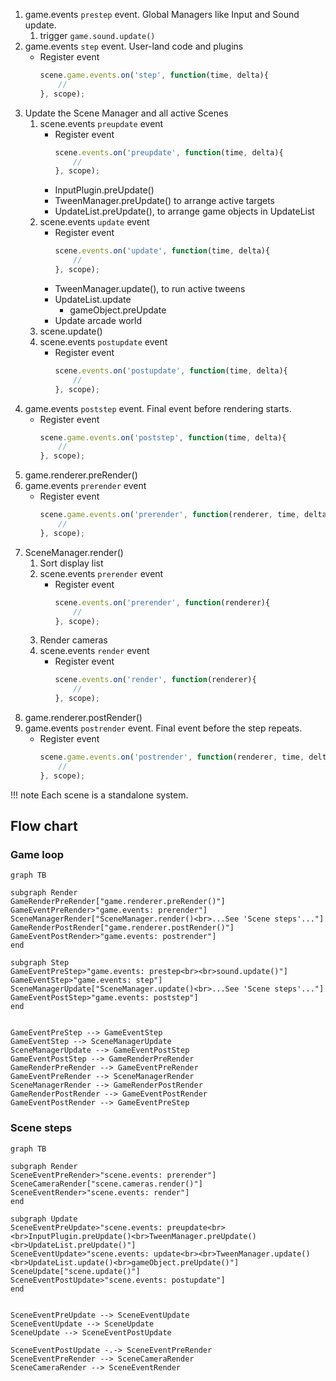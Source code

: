 1.  game.events `prestep` event. Global Managers like Input and Sound update.
    1.  trigger `game.sound.update()`
1.  game.events `step` event. User-land code and plugins
    - Register event
        ```javascript
        scene.game.events.on('step', function(time, delta){
            //
        }, scope);
        ```
1.  Update the Scene Manager and all active Scenes
    1.  scene.events `preupdate` event
        - Register event
            ```javascript
            scene.events.on('preupdate', function(time, delta){
                //
            }, scope);
            ```
        - InputPlugin.preUpdate()
        - TweenManager.preUpdate() to arrange active targets
        - UpdateList.preUpdate(), to arrange game objects in UpdateList
    1.  scene.events `update` event
        - Register event
            ```javascript
            scene.events.on('update', function(time, delta){
                //
            }, scope);
            ```
        - TweenManager.update(), to run active tweens
        - UpdateList.update
            - gameObject.preUpdate
        - Update arcade world
    1. scene.update()
    1. scene.events `postupdate` event
        - Register event
            ```javascript
            scene.events.on('postupdate', function(time, delta){
                //
            }, scope);
            ```
1. game.events `poststep` event. Final event before rendering starts.
    - Register event
        ```javascript
        scene.game.events.on('poststep', function(time, delta){
            //
        }, scope);
        ```
1. game.renderer.preRender()
1. game.events `prerender` event
    - Register event
        ```javascript
        scene.game.events.on('prerender', function(renderer, time, delta){
            //
        }, scope);
        ```
1. SceneManager.render()
    1. Sort display list
    1. scene.events `prerender` event
        - Register event
            ```javascript
            scene.events.on('prerender', function(renderer){
                //
            }, scope);
            ```
    1. Render cameras
    1. scene.events `render` event
        - Register event
            ```javascript
            scene.events.on('render', function(renderer){
                //
            }, scope);
            ```
1. game.renderer.postRender()
1. game.events `postrender` event. Final event before the step repeats.
    - Register event
        ```javascript
        scene.game.events.on('postrender', function(renderer, time, delta){
            //
        }, scope);
        ```

!!! note
    Each scene is a standalone system.

## Flow chart

### Game loop

```mermaid
graph TB

subgraph Render
GameRenderPreRender["game.renderer.preRender()"]
GameEventPreRender>"game.events: prerender"]
SceneManagerRender["SceneManager.render()<br>...See 'Scene steps'..."]
GameRenderPostRender["game.renderer.postRender()"]
GameEventPostRender>"game.events: postrender"]
end

subgraph Step
GameEventPreStep>"game.events: prestep<br><br>sound.update()"]
GameEventStep>"game.events: step"]
SceneManagerUpdate["SceneManager.update()<br>...See 'Scene steps'..."]
GameEventPostStep>"game.events: poststep"]
end


GameEventPreStep --> GameEventStep
GameEventStep --> SceneManagerUpdate
SceneManagerUpdate --> GameEventPostStep
GameEventPostStep --> GameRenderPreRender
GameRenderPreRender --> GameEventPreRender
GameEventPreRender --> SceneManagerRender
SceneManagerRender --> GameRenderPostRender
GameRenderPostRender --> GameEventPostRender
GameEventPostRender --> GameEventPreStep
```

### Scene steps

```mermaid
graph TB

subgraph Render
SceneEventPreRender>"scene.events: prerender"]
SceneCameraRender["scene.cameras.render()"]
SceneEventRender>"scene.events: render"]
end

subgraph Update
SceneEventPreUpdate>"scene.events: preupdate<br><br>InputPlugin.preUpdate()<br>TweenManager.preUpdate()<br>UpdateList.preUpdate()"]
SceneEventUpdate>"scene.events: update<br><br>TweenManager.update()<br>UpdateList.update()<br>gameObject.preUpdate()"]
SceneUpdate["scene.update()"]
SceneEventPostUpdate>"scene.events: postupdate"]
end


SceneEventPreUpdate --> SceneEventUpdate
SceneEventUpdate --> SceneUpdate
SceneUpdate --> SceneEventPostUpdate

SceneEventPostUpdate -.-> SceneEventPreRender
SceneEventPreRender --> SceneCameraRender
SceneCameraRender --> SceneEventRender
```
